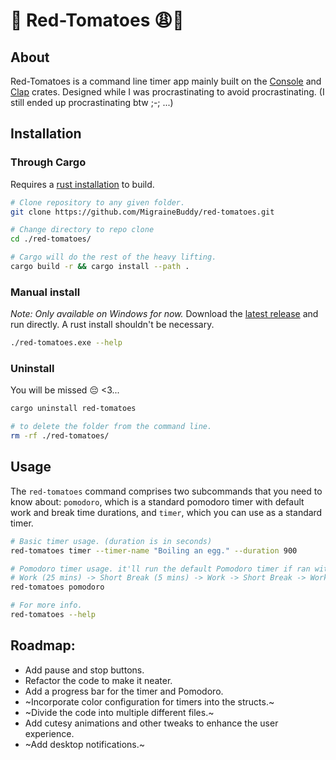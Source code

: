 # 🍅 Red-Tomatoes 😩💅
## About
Red-Tomatoes is a command line timer app mainly built on the [Console](https://github.com/console-rs/console) and [Clap](https://github.com/clap-rs/clap) crates. Designed while I was procrastinating to avoid procrastinating. (I still ended up procrastinating btw ;-; ...)
## Installation
### Through Cargo
Requires a [rust installation](https://www.rust-lang.org/tools/install) to build.
```sh
# Clone repository to any given folder.
git clone https://github.com/MigraineBuddy/red-tomatoes.git

# Change directory to repo clone
cd ./red-tomatoes/

# Cargo will do the rest of the heavy lifting.
cargo build -r && cargo install --path .
```

### Manual install
*Note: Only available on Windows for now.*
Download the [latest release](https://github.com/MigraineBuddy/red-tomatoes/releases) and run directly. A rust install shouldn't be necessary.

```sh
./red-tomatoes.exe --help
```

### Uninstall
You will be missed 😔 <3...

```sh
cargo uninstall red-tomatoes

# to delete the folder from the command line.
rm -rf ./red-tomatoes/
```
## Usage
The `red-tomatoes` command comprises two subcommands that you need to know about: `pomodoro`, which is a standard pomodoro timer with default work and break time durations, and `timer`, which you can use as a standard timer.
```sh
# Basic timer usage. (duration is in seconds)
red-tomatoes timer --timer-name "Boiling an egg." --duration 900

# Pomodoro timer usage. it'll run the default Pomodoro timer if ran without any arguments.
# Work (25 mins) -> Short Break (5 mins) -> Work -> Short Break -> Work -> Long Break (15 mins)
red-tomatoes pomodoro

# For more info.
red-tomatoes --help 
```

## Roadmap:
- Add pause and stop buttons.
- Refactor the code to make it neater.
- Add a progress bar for the timer and Pomodoro.
- ~Incorporate color configuration for timers into the structs.~
- ~Divide the code into multiple different files.~
- Add cutesy animations and other tweaks to enhance the user experience.
- ~Add desktop notifications.~
